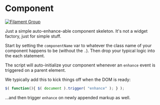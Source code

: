 # Component

[![Filament Group](http://filamentgroup.com/images/fg-logo-positive-sm-crop.png) ](http://www.filamentgroup.com/)

Just a simple auto-enhance-able component skeleton. It's not a widget factory, just for simple stuff. 

Start by setting the `componentName` var to whatever the class name of your component happens to be (without the `.`). Then drop your typical logic into the each statement.

The script will auto-initialize your component whenever an `enhance` event is triggered on a parent element. 

We typically add this to kick things off when the DOM is ready:

``` js
$( function(){ $( document ).trigger( "enhance" ); } );  
```

 ...and then trigger `enhance` on newly appended markup as well.
